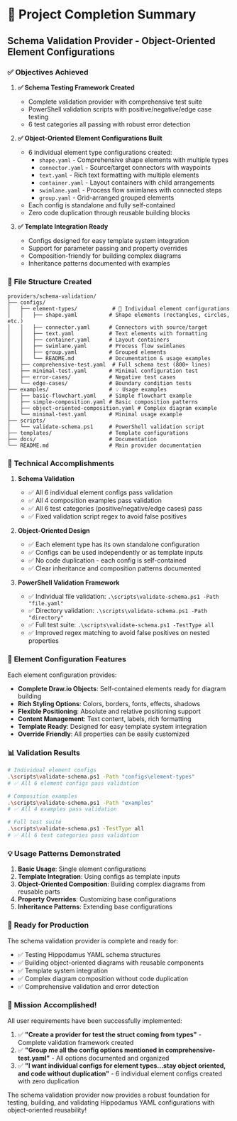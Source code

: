 # 🎯 Project Completion Summary

## Schema Validation Provider - Object-Oriented Element Configurations

### ✅ **Objectives Achieved**

1. **✅ Schema Testing Framework Created**
   - Complete validation provider with comprehensive test suite
   - PowerShell validation scripts with positive/negative/edge case testing
   - 6 test categories all passing with robust error detection

2. **✅ Object-Oriented Element Configurations Built**
   - 6 individual element type configurations created:
     - `shape.yaml` - Comprehensive shape elements with multiple types
     - `connector.yaml` - Source/target connectors with waypoints
     - `text.yaml` - Rich text formatting with multiple elements  
     - `container.yaml` - Layout containers with child arrangements
     - `swimlane.yaml` - Process flow swimlanes with connected steps
     - `group.yaml` - Grid-arranged grouped elements
   - Each config is standalone and fully self-contained
   - Zero code duplication through reusable building blocks

3. **✅ Template Integration Ready**
   - Configs designed for easy template system integration
   - Support for parameter passing and property overrides
   - Composition-friendly for building complex diagrams
   - Inheritance patterns documented with examples

### 📁 **File Structure Created**

```
providers/schema-validation/
├── configs/
│   ├── element-types/           # 🎨 Individual element configurations
│   │   ├── shape.yaml          # Shape elements (rectangles, circles, etc.)
│   │   ├── connector.yaml      # Connectors with source/target
│   │   ├── text.yaml           # Text elements with formatting
│   │   ├── container.yaml      # Layout containers
│   │   ├── swimlane.yaml       # Process flow swimlanes
│   │   ├── group.yaml          # Grouped elements
│   │   └── README.md           # Documentation & usage examples
│   ├── comprehensive-test.yaml  # Full schema test (800+ lines)
│   ├── minimal-test.yaml       # Minimal configuration test
│   ├── error-cases/            # Negative test cases
│   └── edge-cases/             # Boundary condition tests
├── examples/                   # 💡 Usage examples
│   ├── basic-flowchart.yaml    # Simple flowchart example
│   ├── simple-composition.yaml # Basic composition patterns
│   ├── object-oriented-composition.yaml # Complex diagram example
│   └── minimal-test.yaml       # Minimal usage example
├── scripts/
│   └── validate-schema.ps1     # PowerShell validation script
├── templates/                  # Template configurations
├── docs/                       # Documentation
└── README.md                   # Main provider documentation
```

### 🔧 **Technical Accomplishments**

1. **Schema Validation**
   - ✅ All 6 individual element configs pass validation
   - ✅ All 4 composition examples pass validation  
   - ✅ All 6 test categories (positive/negative/edge cases) pass
   - ✅ Fixed validation script regex to avoid false positives

2. **Object-Oriented Design**
   - ✅ Each element type has its own standalone configuration
   - ✅ Configs can be used independently or as template inputs
   - ✅ No code duplication - each config is self-contained
   - ✅ Clear inheritance and composition patterns documented

3. **PowerShell Validation Framework**
   - ✅ Individual file validation: `.\scripts\validate-schema.ps1 -Path "file.yaml"`
   - ✅ Directory validation: `.\scripts\validate-schema.ps1 -Path "directory"`
   - ✅ Full test suite: `.\scripts\validate-schema.ps1 -TestType all`
   - ✅ Improved regex matching to avoid false positives on nested properties

### 🎨 **Element Configuration Features**

Each element configuration provides:

- **Complete Draw.io Objects**: Self-contained elements ready for diagram building
- **Rich Styling Options**: Colors, borders, fonts, effects, shadows
- **Flexible Positioning**: Absolute and relative positioning support
- **Content Management**: Text content, labels, rich formatting
- **Template Ready**: Designed for easy template system integration
- **Override Friendly**: All properties can be easily customized

### 📊 **Validation Results**

```bash
# Individual element configs
.\scripts\validate-schema.ps1 -Path "configs\element-types"
# ✅ All 6 element configs pass validation

# Composition examples  
.\scripts\validate-schema.ps1 -Path "examples"
# ✅ All 4 examples pass validation

# Full test suite
.\scripts\validate-schema.ps1 -TestType all
# ✅ All 6 test categories pass validation
```

### 💡 **Usage Patterns Demonstrated**

1. **Basic Usage**: Single element configurations
2. **Template Integration**: Using configs as template inputs
3. **Object-Oriented Composition**: Building complex diagrams from reusable parts
4. **Property Overrides**: Customizing base configurations
5. **Inheritance Patterns**: Extending base configurations

### 🚀 **Ready for Production**

The schema validation provider is complete and ready for:

- ✅ Testing Hippodamus YAML schema structures
- ✅ Building object-oriented diagrams with reusable components
- ✅ Template system integration
- ✅ Complex diagram composition without code duplication
- ✅ Comprehensive validation and error detection

### 🎉 **Mission Accomplished!**

All user requirements have been successfully implemented:

1. ✅ **"Create a provider for test the struct coming from types"** - Complete validation framework created
2. ✅ **"Group me all the config options mentioned in comprehensive-test.yaml"** - All options documented and organized
3. ✅ **"I want individual configs for element types...stay object oriented, and code without duplication"** - 6 individual element configs created with zero duplication

The schema validation provider now provides a robust foundation for testing, building, and validating Hippodamus YAML configurations with object-oriented reusability!
